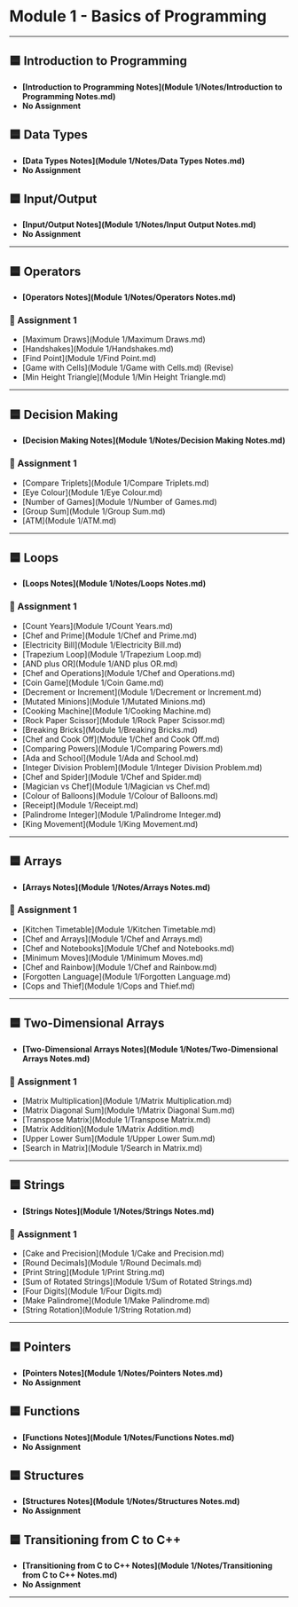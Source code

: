 # Module 1 - Basics of Programming

---

## 🟦 Introduction to Programming
- **[Introduction to Programming Notes](Module 1/Notes/Introduction to Programming Notes.md)**
- **No Assignment**

## 🟦 Data Types
- **[Data Types Notes](Module 1/Notes/Data Types Notes.md)**
- **No Assignment**

## 🟦 Input/Output
- **[Input/Output Notes](Module 1/Notes/Input Output Notes.md)**
- **No Assignment**

---

## 🟦 Operators
- **[Operators Notes](Module 1/Notes/Operators Notes.md)**

### 📑 Assignment 1
  - [Maximum Draws](Module 1/Maximum Draws.md)
  - [Handshakes](Module 1/Handshakes.md)
  - [Find Point](Module 1/Find Point.md)
  - [Game with Cells](Module 1/Game with Cells.md) (Revise)
  - [Min Height Triangle](Module 1/Min Height Triangle.md)

---

## 🟦 Decision Making
- **[Decision Making Notes](Module 1/Notes/Decision Making Notes.md)**

### 📑 Assignment 1
  - [Compare Triplets](Module 1/Compare Triplets.md)
  - [Eye Colour](Module 1/Eye Colour.md)
  - [Number of Games](Module 1/Number of Games.md)
  - [Group Sum](Module 1/Group Sum.md)
  - [ATM](Module 1/ATM.md)

---

## 🟦 Loops
- **[Loops Notes](Module 1/Notes/Loops Notes.md)**

### 📑 Assignment 1
  - [Count Years](Module 1/Count Years.md)
  - [Chef and Prime](Module 1/Chef and Prime.md)
  - [Electricity Bill](Module 1/Electricity Bill.md)
  - [Trapezium Loop](Module 1/Trapezium Loop.md)
  - [AND plus OR](Module 1/AND plus OR.md)
  - [Chef and Operations](Module 1/Chef and Operations.md)
  - [Coin Game](Module 1/Coin Game.md)
  - [Decrement or Increment](Module 1/Decrement or Increment.md)
  - [Mutated Minions](Module 1/Mutated Minions.md)
  - [Cooking Machine](Module 1/Cooking Machine.md)
  - [Rock Paper Scissor](Module 1/Rock Paper Scissor.md)
  - [Breaking Bricks](Module 1/Breaking Bricks.md)
  - [Chef and Cook Off](Module 1/Chef and Cook Off.md)
  - [Comparing Powers](Module 1/Comparing Powers.md)
  - [Ada and School](Module 1/Ada and School.md)
  - [Integer Division Problem](Module 1/Integer Division Problem.md)
  - [Chef and Spider](Module 1/Chef and Spider.md)
  - [Magician vs Chef](Module 1/Magician vs Chef.md)
  - [Colour of Balloons](Module 1/Colour of Balloons.md)
  - [Receipt](Module 1/Receipt.md)
  - [Palindrome Integer](Module 1/Palindrome Integer.md)
  - [King Movement](Module 1/King Movement.md)

---

## 🟦 Arrays
- **[Arrays Notes](Module 1/Notes/Arrays Notes.md)**

### 📑 Assignment 1  
  - [Kitchen Timetable](Module 1/Kitchen Timetable.md)
  - [Chef and Arrays](Module 1/Chef and Arrays.md)
  - [Chef and Notebooks](Module 1/Chef and Notebooks.md)
  - [Minimum Moves](Module 1/Minimum Moves.md)
  - [Chef and Rainbow](Module 1/Chef and Rainbow.md)
  - [Forgotten Language](Module 1/Forgotten Language.md)
  - [Cops and Thief](Module 1/Cops and Thief.md)

---

## 🟦 Two-Dimensional Arrays 
- **[Two-Dimensional Arrays Notes](Module 1/Notes/Two-Dimensional Arrays Notes.md)**

### 📑 Assignment 1  
  - [Matrix Multiplication](Module 1/Matrix Multiplication.md)
  - [Matrix Diagonal Sum](Module 1/Matrix Diagonal Sum.md)
  - [Transpose Matrix](Module 1/Transpose Matrix.md)
  - [Matrix Addition](Module 1/Matrix Addition.md)
  - [Upper Lower Sum](Module 1/Upper Lower Sum.md)
  - [Search in Matrix](Module 1/Search in Matrix.md)

---

## 🟦 Strings 
- **[Strings Notes](Module 1/Notes/Strings Notes.md)**

### 📑 Assignment 1   
  - [Cake and Precision](Module 1/Cake and Precision.md)
  - [Round Decimals](Module 1/Round Decimals.md)
  - [Print String](Module 1/Print String.md)
  - [Sum of Rotated Strings](Module 1/Sum of Rotated Strings.md)
  - [Four Digits](Module 1/Four Digits.md)
  - [Make Palindrome](Module 1/Make Palindrome.md)
  - [String Rotation](Module 1/String Rotation.md)

---

## 🟦 Pointers
- **[Pointers Notes](Module 1/Notes/Pointers Notes.md)**
- **No Assignment**

## 🟦 Functions
- **[Functions Notes](Module 1/Notes/Functions Notes.md)**
- **No Assignment**

## 🟦 Structures
- **[Structures Notes](Module 1/Notes/Structures Notes.md)**
- **No Assignment**

## 🟦 Transitioning from C to C++
- **[Transitioning from C to C++ Notes](Module 1/Notes/Transitioning from C to C++ Notes.md)**
- **No Assignment**

---
